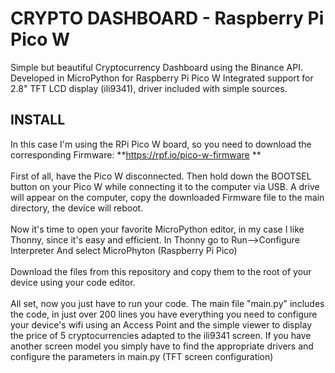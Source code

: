 # CRYPTO DASHBOARD - Raspberry Pi Pico W
Simple but beautiful Cryptocurrency Dashboard using the Binance API.
Developed in MicroPython for Raspberry Pi Pico W
Integrated support for 2.8" TFT LCD display (ili9341), driver included with simple sources.

## INSTALL
In this case I'm using the RPi Pico W board, so you need to download the corresponding Firmware:
**https://rpf.io/pico-w-firmware
**
<br>
<br>
First of all, have the Pico W disconnected.
Then hold down the BOOTSEL button on your Pico W while connecting it to the computer via USB.
A drive will appear on the computer, copy the downloaded Firmware file to the main directory, the device will reboot.
<br>
<br>
Now it's time to open your favorite MicroPython editor, in my case I like Thonny, since it's easy and efficient.
In Thonny go to Run-->Configure Interpreter
And select MicroPhyton (Raspberry Pi Pico)
<br>
<br>
Download the files from this repository and copy them to the root of your device using your code editor.
<br>
<br>
All set, now you just have to run your code.
The main file "main.py" includes the code, in just over 200 lines you have everything you need to configure your device's wifi using an Access Point and the simple viewer to display the price of 5 cryptocurrencies adapted to the ili9341 screen.
If you have another screen model you simply have to find the appropriate drivers and configure the parameters in main.py (TFT screen configuration)
